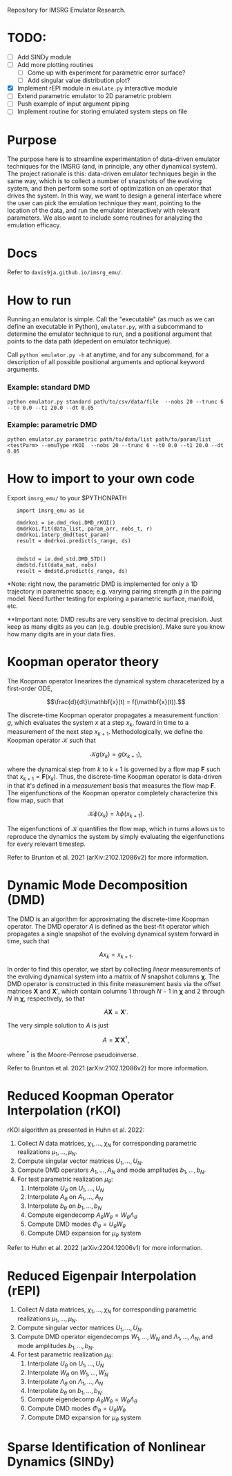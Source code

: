 Repository for IMSRG Emulator Research.

# TODO:

- [ ] Add SINDy module
- [ ] Add more plotting routines
  - [ ] Come up with experiment for parametric error surface?
  - [ ] Add singular value distribution plot?
- [x] Implement rEPI module in `emulate.py` interactive module
- [ ] Extend parametric emulator to 2D parametric problem
- [ ] Push example of input argument piping
- [ ] Implement routine for storing emulated system steps on file

# Purpose

The purpose here is to streamline experimentation of data-driven emulator techniques for the IMSRG (and, in principle, any other dynamical system). The project rationale is this: data-driven emulator techniques begin in the same way, which is to collect a number of snapshots of the evolving system, and then perform some sort of optimization on an operator that drives the system. In this way, we want to design a general interface where the user can pick the emulation technique they want, pointing to the location of the data, and run the emulator interactively with relevant parameters. We also want to include some routines for analyzing the emulation efficacy.

# Docs

Refer to `davis9ja.github.io/imsrg_emu/`.

# How to run

Running an emulator is simple. Call the "executable" (as much as we can define an executable in Python), `emulator.py`, with a subcommand to determine the emulator technique to run, and a positional argument that points to the data path (depedent on emulator technique).

Call `python emulator.py -h` at anytime, and for any subcommand, for a description of all possible positional arguments and optional keyword arguments.

### Example: standard DMD

    python emulator.py standard path/to/csv/data/file  --nobs 20 --trunc 6 --t0 0.0 --t1 20.0 --dt 0.05

### Example: parametric DMD

    python emulator.py parametric path/to/data/list path/to/param/list <testParm> --emuType rKOI  --nobs 20 --trunc 6 --t0 0.0 --t1 20.0 --dt 0.05

# How to import to your own code

Export `imsrg_emu/` to your $PYTHONPATH

       import imsrg_emu as ie

       dmdrkoi = ie.dmd_rkoi.DMD_rKOI()
       dmdrkoi.fit(data_list, param_arr, nobs_t, r)
       dmdrkoi.interp_dmd(test_param)
       result = dmdrkoi.predict(s_range, ds)


       dmdstd = ie.dmd_std.DMD_STD()
       dmdstd.fit(data_mat, nobs)
       result = dmdstd.predict(s_range, ds)

*Note: right now, the parametric DMD is implemented for only a 1D trajectory in parametric space; e.g. varying pairing strength $`g`$ in the pairing model. Need further testing for exploring a parametric surface, manifold, etc.

**Important note: DMD results are very sensitive to decimal precision. Just keep as many digits as you can (e.g. double precision). Make sure you know how many digits are in your data files.

# Koopman operator theory

The Koopman operator linearizes the dynamical system characeterized by a first-order ODE,

```math
\frac{d}{dt}\mathbf{x}(t) = f(\mathbf{x}(t)).
```

The discrete-time Koopman operator propagates a measurement function $`g`$, which evaluates the system $`x`$ at a step $`x_k`$, foward in time to a measurement of the next step $`x_{k+1}`$. Methodologically, we define the Koopman operator $`\mathcal{K}`$ such that

```math
\mathcal{K}g(x_k) = g(x_{k+1}),
```

where the dynamical step from $`k`$ to $`k+1`$ is governed by a flow map $`\mathbf{F}`$ such that $`x_{k+1} = \mathbf{F}(x_k)`$. Thus, the discrete-time Koopman operator is data-driven in that it's defined in a *measurement* basis that measures the flow map $`\mathbf{F}`$. The eigenfunctions of the Koopman operator completely characterize this flow map, such that

```math
\mathcal{K}\phi(x_k) = \lambda \phi(x_{k+1}).
```

The eigenfunctions of $`\mathcal{K}`$ quantifies the flow map, which in turns allows us to reproduce the dynamics the system by simply evaluating the eigenfunctions for every relevant timestep.

Refer to Brunton et al. 2021 (arXiv:2102.12086v2) for more information.

# Dynamic Mode Decomposition (DMD)

The DMD is an algorithm for approximating the discrete-time Koopman operator. The DMD operator $`A`$ is defined as the best-fit operator which propagates a single snapshot of the evolving dynamical system forward in time, such that

```math
Ax_k = x_{k+1}.
```

In order to find this operator, we start by collecting *linear* measurements of the evolving dynamical system into a matrix of $`N`$ snapshot columns $`\mathbf{\chi}`$. The DMD operator is constructed in this finite measurement basis via the offset matrices $`\mathbf{X}`$ and $`\mathbf{X}'`$, which contain columns $`1`$ through $`N-1`$ in $`\mathbf{\chi}`$ and $`2`$ through $`N`$ in $`\mathbf{\chi}`$, respectively, so that

```math
A\mathbf{X} = \mathbf{X}'.
```
The very simple solution to $`A`$ is just

```math
A = \mathbf{X}'\mathbf{X}^\dagger,
```

where $`^\dagger`$ is the Moore-Penrose pseudoinverse.

Refer to Brunton et al. 2021 (arXiv:2102.12086v2) for more information.

# Reduced Koopman Operator Interpolation (rKOI)

rKOI algorithm as presented in Huhn et al. 2022:

1. Collect $`N`$ data matrices, $`\chi_1,\dots,\chi_N`$ for corresponding parametric realizations $`\mu_1,\dots,\mu_N`$.
2. Compute singular vector matrices $`U_1,\dots,U_N`$.       
3. Compute DMD operators $`A_1,\dots,A_N`$ and mode amplitudes $`b_1,\dots,b_N`$.
4. For test parametric realization $`\mu_\theta`$:
   1. Interpolate $`U_\theta`$ on $`U_1, \dots, U_N`$
   2. Interpolate $`A_\theta`$ on $`A_1, \dots, A_N`$   
   3. Interpolate $`b_\theta`$ on $`b_1, \dots, b_N`$
   4. Compute eigendecomp $`A_\theta W_\theta = W_\theta \Lambda_\theta`$
   5. Compute DMD modes $`\Phi_\theta = U_\theta W_\theta`$
   6. Compute DMD expansion for $`\mu_\theta`$ system

Refer to Huhn et al. 2022 (arXiv:2204.12006v1) for more information.

# Reduced Eigenpair Interpolation (rEPI)

1. Collect $`N`$ data matrices, $`\chi_1,\dots,\chi_N`$ for corresponding parametric realizations $`\mu_1,\dots,\mu_N`$.
2. Compute singular vector matrices $`U_1,\dots,U_N`$.
3. Compute DMD operator eigendecomps $`W_1,\dots,W_N`$ and $`\Lambda_1,\dots,\Lambda_N`$, and mode amplitudes $`b_1,\dots,b_N`$.
4. For test parametric realization $`\mu_\theta`$:
   1. Interpolate $`U_\theta`$ on $`U_1, \dots, U_N`$
   2. Interpolate $`W_\theta`$ on $`W_1, \dots, W_N`$   
   3. Interpolate $`\Lambda_\theta`$ on $`\Lambda_1, \dots, \Lambda_N`$   
   4. Interpolate $`b_\theta`$ on $`b_1, \dots, b_N`$
   5. Compute eigendecomp $`A_\theta W_\theta = W_\theta \Lambda_\theta`$
   6. Compute DMD modes $`\Phi_\theta = U_\theta W_\theta`$
   7. Compute DMD expansion for $`\mu_\theta`$ system

# Sparse Identification of Nonlinear Dynamics (SINDy)
